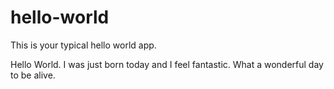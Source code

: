 # hello-world
This is your typical hello world app.

Hello World.  I was just born today and I feel fantastic.  What a wonderful day to be alive.
